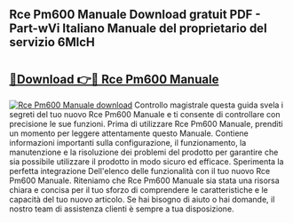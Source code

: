 ## Rce Pm600 Manuale Download gratuit PDF - Part-wVi Italiano Manuale del proprietario del servizio 6MlcH

# <h2><a href="http://dfbqoz.blite.top/?on=Rce+Pm600+Manuale">🔗Download 👉🔴 Rce Pm600 Manuale</a></h2>

[![Rce Pm600 Manuale download](https://i.imgur.com/lujVjoI.png)](http://dfbqoz.blite.top/?on=Rce+Pm600+Manuale)
Controllo magistrale questa guida svela i segreti del tuo nuovo Rce Pm600 Manuale e ti consente di controllare con precisione le sue funzioni. Prima di utilizzare Rce Pm600 Manuale, prenditi un momento per leggere attentamente questo Manuale. Contiene informazioni importanti sulla configurazione, il funzionamento, la manutenzione e la risoluzione dei problemi del prodotto per garantire che sia possibile utilizzare il prodotto in modo sicuro ed efficace. Sperimenta la perfetta integrazione Dell'elenco delle funzionalità con il tuo nuovo Rce Pm600 Manuale. Riteniamo che Rce Pm600 Manuale sia stata una risorsa chiara e concisa per il tuo sforzo di comprendere le caratteristiche e le capacità del tuo nuovo articolo. Se hai bisogno di aiuto o hai domande, il nostro team di assistenza clienti è sempre a tua disposizione.
